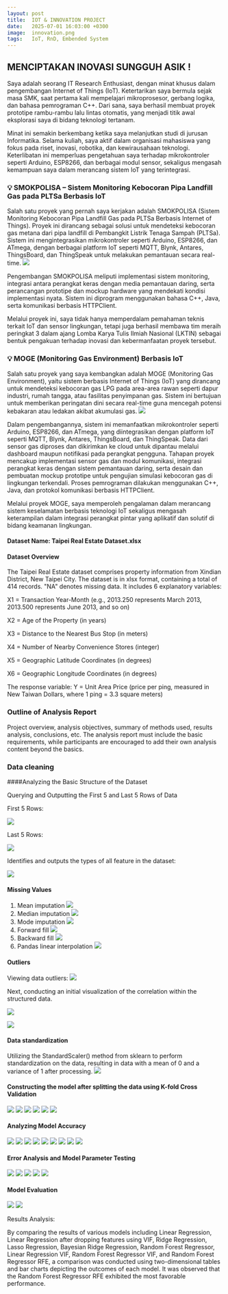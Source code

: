 ```yaml
---
layout: post
title:  IOT & INNOVATION PROJECT
date:   2025-07-01 16:03:00 +0300
image:  innovation.png
tags:   IoT, RnD, Embended System
---
```



## MENCIPTAKAN INOVASI SUNGGUH ASIK !

Saya adalah seorang IT Research Enthusiast, dengan minat khusus dalam pengembangan Internet of Things (IoT). Ketertarikan saya bermula sejak masa SMK, saat pertama kali mempelajari mikroprosesor, gerbang logika, dan bahasa pemrograman C++. Dari sana, saya berhasil membuat proyek prototipe rambu-rambu lalu lintas otomatis, yang menjadi titik awal eksplorasi saya di bidang teknologi tertanam.

Minat ini semakin berkembang ketika saya melanjutkan studi di jurusan Informatika. Selama kuliah, saya aktif dalam organisasi mahasiswa yang fokus pada riset, inovasi, robotika, dan kewirausahaan teknologi. Keterlibatan ini memperluas pengetahuan saya terhadap mikrokontroler seperti Arduino, ESP8266, dan berbagai modul sensor, sekaligus mengasah kemampuan saya dalam merancang sistem IoT yang terintegrasi.

### 💡 SMOKPOLISA – Sistem Monitoring Kebocoran Pipa Landfill Gas pada PLTSa Berbasis IoT
Salah satu proyek yang pernah saya kerjakan adalah SMOKPOLISA (Sistem Monitoring Kebocoran Pipa Landfill Gas pada PLTSa Berbasis Internet of Things). Proyek ini dirancang sebagai solusi untuk mendeteksi kebocoran gas metana dari pipa landfill di Pembangkit Listrik Tenaga Sampah (PLTSa). Sistem ini mengintegrasikan mikrokontroler seperti Arduino, ESP8266, dan ATmega, dengan berbagai platform IoT seperti MQTT, Blynk, Antares, ThingsBoard, dan ThingSpeak untuk melakukan pemantauan secara real-time.
![]({{site.baseurl}}/img/smokpolisa.png)

Pengembangan SMOKPOLISA meliputi implementasi sistem monitoring, integrasi antara perangkat keras dengan media pemantauan daring, serta perancangan prototipe dan mockup hardware yang mendekati kondisi implementasi nyata. Sistem ini diprogram menggunakan bahasa C++, Java, serta komunikasi berbasis HTTPClient.

Melalui proyek ini, saya tidak hanya memperdalam pemahaman teknis terkait IoT dan sensor lingkungan, tetapi juga berhasil membawa tim meraih peringkat 3 dalam ajang Lomba Karya Tulis Ilmiah Nasional (LKTIN) sebagai bentuk pengakuan terhadap inovasi dan kebermanfaatan proyek tersebut.

### 💡 MOGE (Monitoring Gas Environment) Berbasis IoT
Salah satu proyek yang saya kembangkan adalah MOGE (Monitoring Gas Environment), yaitu sistem berbasis Internet of Things (IoT) yang dirancang untuk mendeteksi kebocoran gas LPG pada area-area rawan seperti dapur industri, rumah tangga, atau fasilitas penyimpanan gas. Sistem ini bertujuan untuk memberikan peringatan dini secara real-time guna mencegah potensi kebakaran atau ledakan akibat akumulasi gas.
![]({{site.baseurl}}/img/moge.png)

Dalam pengembangannya, sistem ini memanfaatkan mikrokontroler seperti Arduino, ESP8266, dan ATmega, yang diintegrasikan dengan platform IoT seperti MQTT, Blynk, Antares, ThingsBoard, dan ThingSpeak. Data dari sensor gas diproses dan dikirimkan ke cloud untuk dipantau melalui dashboard maupun notifikasi pada perangkat pengguna.
Tahapan proyek mencakup implementasi sensor gas dan modul komunikasi, integrasi perangkat keras dengan sistem pemantauan daring, serta desain dan pembuatan mockup prototipe untuk pengujian simulasi kebocoran gas di lingkungan terkendali. Proses pemrograman dilakukan menggunakan C++, Java, dan protokol komunikasi berbasis HTTPClient.

Melalui proyek MOGE, saya memperoleh pengalaman dalam merancang sistem keselamatan berbasis teknologi IoT sekaligus mengasah keterampilan dalam integrasi perangkat pintar yang aplikatif dan solutif di bidang keamanan lingkungan.

#### Dataset Name: Taipei Real Estate Dataset.xlsx

#### Dataset Overview

The Taipei Real Estate dataset comprises property information from Xindian District, New Taipei City. The dataset is in xlsx format, containing a total of 414 records. "NA" denotes missing data. It includes 6 explanatory variables:

X1 = Transaction Year-Month (e.g., 2013.250 represents March 2013, 2013.500 represents June 2013, and so on)

X2 = Age of the Property (in years)

X3 = Distance to the Nearest Bus Stop (in meters)

X4 = Number of Nearby Convenience Stores (integer)

X5 = Geographic Latitude Coordinates (in degrees)

X6 = Geographic Longitude Coordinates (in degrees)

The response variable:
Y = Unit Area Price (price per ping, measured in New Taiwan Dollars, where 1 ping = 3.3 square meters)

### Outline of Analysis Report

Project overview, analysis objectives, summary of methods used, results analysis, conclusions, etc. The analysis report must include the basic requirements, while participants are encouraged to add their own analysis content beyond the basics.

### Data cleaning

####Analyzing the Basic Structure of the Dataset

Querying and Outputting the First 5 and Last 5 Rows of Data

First 5 Rows:

![]({{site.baseurl}}/img/16.jpg)

Last 5 Rows:

![]({{site.baseurl}}/img/17.jpg)

Identifies and outputs the types of all feature in the dataset:

![]({{site.baseurl}}/img/18.jpg)

#### Missing Values 
1. Mean imputation
![]({{site.baseurl}}/img/19.jpg)
2. Median imputation
![]({{site.baseurl}}/img/20.jpg)
3. Mode imputation
![]({{site.baseurl}}/img/21.jpg)
4. Forward fill
![]({{site.baseurl}}/img/22.jpg)
5. Backward fill
![]({{site.baseurl}}/img/23.jpg)
6. Pandas linear interpolation
![]({{site.baseurl}}/img/24.jpg)

#### Outliers

Viewing data outliers:
![]({{site.baseurl}}/img/25.jpg)

Next, conducting an initial visualization of the correlation within the structured data.

![]({{site.baseurl}}/img/27.jpg)

![]({{site.baseurl}}/img/28.jpg)

#### Data standardization

Utilizing the StandardScaler() method from sklearn to perform standardization on the data, resulting in data with a mean of 0 and a variance of 1 after processing.
![]({{site.baseurl}}/img/26.jpg)

#### Constructing the model after splitting the data using K-fold Cross Validation

![]({{site.baseurl}}/img/29.jpg)
![]({{site.baseurl}}/img/30.jpg)
![]({{site.baseurl}}/img/31.jpg)
![]({{site.baseurl}}/img/32.jpg)
![]({{site.baseurl}}/img/33.jpg)
![]({{site.baseurl}}/img/34.jpg)

#### Analyzing Model Accuracy
![]({{site.baseurl}}/img/35.jpg)
![]({{site.baseurl}}/img/36.jpg)
![]({{site.baseurl}}/img/37.jpg)
![]({{site.baseurl}}/img/38.jpg)
![]({{site.baseurl}}/img/39.jpg)
![]({{site.baseurl}}/img/40.jpg)
![]({{site.baseurl}}/img/41.jpg)
![]({{site.baseurl}}/img/42.jpg)
![]({{site.baseurl}}/img/43.jpg)

#### Error Analysis and Model Parameter Testing
![]({{site.baseurl}}/img/44.jpg)
![]({{site.baseurl}}/img/45.jpg)
![]({{site.baseurl}}/img/46.jpg)
![]({{site.baseurl}}/img/47.jpg)
![]({{site.baseurl}}/img/48.jpg)


#### Model Evaluation
![]({{site.baseurl}}/img/49.jpg)
![]({{site.baseurl}}/img/50.jpg)

Results Analysis:

By comparing the results of various models including Linear Regression, Linear Regression after dropping features using VIF, Ridge Regression, Lasso Regression, Bayesian Ridge Regression, Random Forest Regressor, Linear Regression VIF, Random Forest Regressor VIF, and Random Forest Regressor RFE, a comparison was conducted using two-dimensional tables and bar charts depicting the outcomes of each model. It was observed that the Random Forest Regressor RFE exhibited the most favorable performance.
